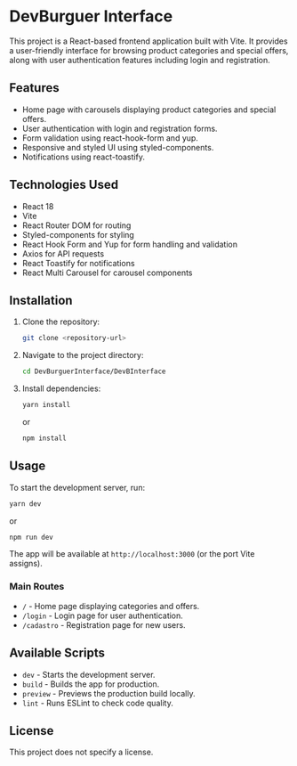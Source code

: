 # DevBurguer Interface

This project is a React-based frontend application built with Vite. It provides a user-friendly interface for browsing product categories and special offers, along with user authentication features including login and registration.

## Features

- Home page with carousels displaying product categories and special offers.
- User authentication with login and registration forms.
- Form validation using react-hook-form and yup.
- Responsive and styled UI using styled-components.
- Notifications using react-toastify.

## Technologies Used

- React 18
- Vite
- React Router DOM for routing
- Styled-components for styling
- React Hook Form and Yup for form handling and validation
- Axios for API requests
- React Toastify for notifications
- React Multi Carousel for carousel components

## Installation

1. Clone the repository:
   ```bash
   git clone <repository-url>
   ```
2. Navigate to the project directory:
   ```bash
   cd DevBurguerInterface/DevBInterface
   ```
3. Install dependencies:
   ```bash
   yarn install
   ```
   or
   ```bash
   npm install
   ```

## Usage

To start the development server, run:
```bash
yarn dev
```
or
```bash
npm run dev
```

The app will be available at `http://localhost:3000` (or the port Vite assigns).

### Main Routes

- `/` - Home page displaying categories and offers.
- `/login` - Login page for user authentication.
- `/cadastro` - Registration page for new users.

## Available Scripts

- `dev` - Starts the development server.
- `build` - Builds the app for production.
- `preview` - Previews the production build locally.
- `lint` - Runs ESLint to check code quality.

## License

This project does not specify a license.
